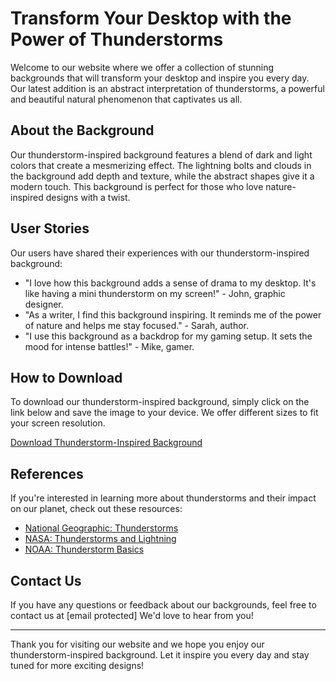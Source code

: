<!--font:Playfair Display-->

# Transform Your Desktop with the Power of Thunderstorms

Welcome to our website where we offer a collection of stunning backgrounds that will transform your desktop and inspire you every day. Our latest addition is an abstract interpretation of thunderstorms, a powerful and beautiful natural phenomenon that captivates us all.

## About the Background

Our thunderstorm-inspired background features a blend of dark and light colors that create a mesmerizing effect. The lightning bolts and clouds in the background add depth and texture, while the abstract shapes give it a modern touch. This background is perfect for those who love nature-inspired designs with a twist.

## User Stories

Our users have shared their experiences with our thunderstorm-inspired background:

- "I love how this background adds a sense of drama to my desktop. It's like having a mini thunderstorm on my screen!" - John, graphic designer.
- "As a writer, I find this background inspiring. It reminds me of the power of nature and helps me stay focused." - Sarah, author.
- "I use this background as a backdrop for my gaming setup. It sets the mood for intense battles!" - Mike, gamer.

## How to Download

To download our thunderstorm-inspired background, simply click on the link below and save the image to your device. We offer different sizes to fit your screen resolution.

[Download Thunderstorm-Inspired Background](#)

## References

If you're interested in learning more about thunderstorms and their impact on our planet, check out these resources:

- [National Geographic: Thunderstorms](#)
- [NASA: Thunderstorms and Lightning](#)
- [NOAA: Thunderstorm Basics](#)

## Contact Us

If you have any questions or feedback about our backgrounds, feel free to contact us at [email protected] We'd love to hear from you!

---

Thank you for visiting our website and we hope you enjoy our thunderstorm-inspired background. Let it inspire you every day and stay tuned for more exciting designs!

<!--

Write me content for website with wallpaper which alt text is:

"An abstract interpretation of a thunderstorm"

The name/title of the page should not be 1:1 copy of the alt text but rather a real content of the website which is using this wallpaper.

- Use markdown format 
- Start with heading
- Heading should be short and concise
- The content should look like a real website 
- The website should not be about the wallpaper, wallpaper is just a related background
- Heading should be contain work "wallpaper" or "background"
- Include real sections like references, contact, user stories, etc. use things relevant to the page purpose.
- Feel free to use structure like headings, bullets, numbering, blockquotes, paragraphs, horizontal lines, etc.
- You can use formatting like bold or _italic_
- You can include UTF-8 emojis
- Links should be only #hash anchors (and you can refer to the document itself)
- Do not include images


---


# Thunderstorm Dreams Wallpaper for Your Desktop Background

Welcome to our website where we offer a collection of stunning wallpapers that will transform your desktop background. Our latest addition is the "Thunderstorm Dreams" wallpaper, an abstract interpretation of a thunderstorm that captures its raw power and beauty.

## About the Wallpaper

The "Thunderstorm Dreams" wallpaper features a blend of dark and light colors that create a mesmerizing effect. The lightning bolts and clouds in the background add depth and texture, while the abstract shapes give it a modern touch. This wallpaper is perfect for those who love nature-inspired designs with a twist.

## User Stories

Our users have shared their experiences with the "Thunderstorm Dreams" wallpaper:

- "I love how this wallpaper adds a sense of drama to my desktop. It's like having a mini thunderstorm on my screen!" - John, graphic designer.
- "As a writer, I find this wallpaper inspiring. It reminds me of the power of nature and helps me stay focused." - Sarah, author.
- "I use this wallpaper as a background for my gaming setup. It sets the mood for intense battles!" - Mike, gamer.

## How to Download

To download the "Thunderstorm Dreams" wallpaper, simply click on the link below and save the image to your device. We offer different sizes to fit your screen resolution.

[Download Thunderstorm Dreams Wallpaper](#)

## References

If you're interested in learning more about thunderstorms and their impact on our planet, check out these resources:

- [National Geographic: Thunderstorms](#)
- [NASA: Thunderstorms and Lightning](#)
- [NOAA: Thunderstorm Basics](#)

## Contact Us

If you have any questions or feedback about our wallpapers, feel free to contact us at [email protected] We'd love to hear from you!

---

Thank you for visiting our website and we hope you enjoy the "Thunderstorm Dreams" wallpaper. Stay tuned for more exciting designs!


---


Heading should not include word "wallpaper". The website should not be about the wallpaper itself, wallpaper is just a related background, rewrite whole content.


---


# Transform Your Desktop with the Power of Thunderstorms

Welcome to our website where we offer a collection of stunning backgrounds that will transform your desktop and inspire you every day. Our latest addition is an abstract interpretation of thunderstorms, a powerful and beautiful natural phenomenon that captivates us all.

## About the Background

Our thunderstorm-inspired background features a blend of dark and light colors that create a mesmerizing effect. The lightning bolts and clouds in the background add depth and texture, while the abstract shapes give it a modern touch. This background is perfect for those who love nature-inspired designs with a twist.

## User Stories

Our users have shared their experiences with our thunderstorm-inspired background:

- "I love how this background adds a sense of drama to my desktop. It's like having a mini thunderstorm on my screen!" - John, graphic designer.
- "As a writer, I find this background inspiring. It reminds me of the power of nature and helps me stay focused." - Sarah, author.
- "I use this background as a backdrop for my gaming setup. It sets the mood for intense battles!" - Mike, gamer.

## How to Download

To download our thunderstorm-inspired background, simply click on the link below and save the image to your device. We offer different sizes to fit your screen resolution.

[Download Thunderstorm-Inspired Background](#)

## References

If you're interested in learning more about thunderstorms and their impact on our planet, check out these resources:

- [National Geographic: Thunderstorms](#)
- [NASA: Thunderstorms and Lightning](#)
- [NOAA: Thunderstorm Basics](#)

## Contact Us

If you have any questions or feedback about our backgrounds, feel free to contact us at [email protected] We'd love to hear from you!

---

Thank you for visiting our website and we hope you enjoy our thunderstorm-inspired background. Let it inspire you every day and stay tuned for more exciting designs!

-->

